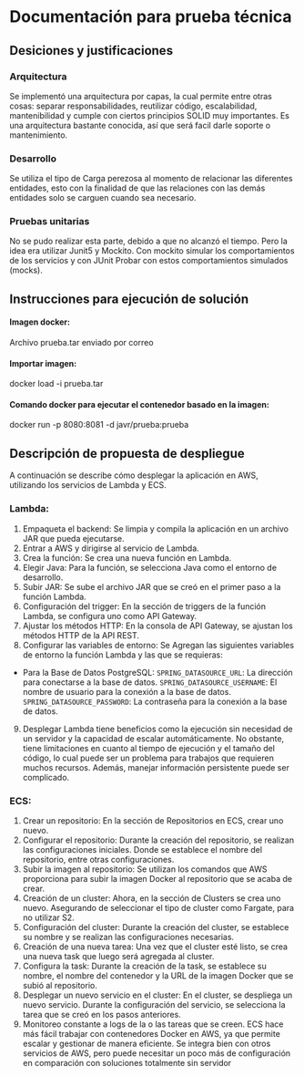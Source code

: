 # Documentación para prueba técnica
## Desiciones y justificaciones
### Arquitectura
Se implementó una arquitectura por capas, la cual permite entre otras cosas: separar responsabilidades, reutilizar código, escalabilidad, mantenibilidad y cumple con ciertos principios SOLID
muy importantes. Es una arquitectura bastante conocida, así que será facil darle soporte o mantenimiento.

### Desarrollo

Se utiliza el tipo de Carga perezosa al momento de relacionar las diferentes entidades, esto con la finalidad de que las relaciones con las demás entidades solo se carguen cuando
sea necesario.


### Pruebas unitarias

No se pudo realizar esta parte, debido a que no alcanzó el tiempo. Pero la idea era utilizar Junit5 y Mockito. Con mockito simular los comportamientos de los servicios y con JUnit
Probar con estos comportamientos simulados (mocks).

## Instrucciones para ejecución de solución
#### Imagen docker: 
Archivo prueba.tar enviado por correo
#### Importar imagen: 
docker load -i prueba.tar
#### Comando docker para ejecutar el contenedor basado en la imagen: 
docker run -p 8080:8081 -d javr/prueba:prueba

## Descripción de propuesta de despliegue

A continuación se describe cómo desplegar la aplicación en AWS, utilizando los servicios de
Lambda y ECS.
### Lambda:
1. Empaqueta el backend: Se limpia y compila la aplicación en un archivo JAR que
pueda ejecutarse.
2. Entrar a AWS y dirigirse al servicio de Lambda.
3. Crea la función: Se crea una nueva función en Lambda.
4. Elegir Java: Para la función, se selecciona Java como el entorno de desarrollo.
5. Subir JAR: Se sube el archivo JAR que se creó en el primer paso a la función
Lambda.
6. Configuración del trigger: En la sección de triggers de la función Lambda, se
configura uno como API Gateway.
7. Ajustar los métodos HTTP: En la consola de API Gateway, se ajustan los métodos
HTTP de la API REST.
8. Configurar las variables de entorno: Se Agregan las siguientes variables de entorno
la función Lambda y las que se requieras:
- Para la Base de Datos PostgreSQL:
`SPRING_DATASOURCE_URL`: La dirección para conectarse a la base de datos.
`SPRING_DATASOURCE_USERNAME`: El nombre de usuario para la conexión a la
base de datos.
`SPRING_DATASOURCE_PASSWORD`: La contraseña para la conexión a la base
de datos.
9. Desplegar
Lambda tiene beneficios como la ejecución sin necesidad de un servidor y la capacidad de
escalar automáticamente. No obstante, tiene limitaciones en cuanto al tiempo de ejecución y
el tamaño del código, lo cual puede ser un problema para trabajos que requieren muchos
recursos. Además, manejar información persistente puede ser complicado.
### ECS:
1. Crear un repositorio: En la sección de Repositorios en ECS, crear uno nuevo.
2. Configurar el repositorio: Durante la creación del repositorio, se realizan las
configuraciones iniciales. Donde se establece el nombre del repositorio, entre otras
configuraciones.
3. Subir la imagen al repositorio: Se utilizan los comandos que AWS proporciona para
subir la imagen Docker al repositorio que se acaba de crear.
4. Creación de un cluster: Ahora, en la sección de Clusters se crea uno nuevo.
Asegurando de seleccionar el tipo de cluster como Fargate, para no utilizar S2.
5. Configuración del cluster: Durante la creación del cluster, se establece su nombre y
se realizan las configuraciones necesarias.
6. Creación de una nueva tarea: Una vez que el cluster esté listo, se crea una nueva
task que luego será agregada al cluster.
7. Configura la task: Durante la creación de la task, se establece su nombre, el nombre
del contenedor y la URL de la imagen Docker que se subió al repositorio.
8. Desplegar un nuevo servicio en el cluster: En el cluster, se despliega un nuevo
servicio. Durante la configuración del servicio, se selecciona la tarea que se creó en
los pasos anteriores.
9. Monitoreo constante a logs de la o las tareas que se creen.
ECS hace más fácil trabajar con contenedores Docker en AWS, ya que permite escalar y
gestionar de manera eficiente. Se integra bien con otros servicios de AWS, pero puede
necesitar un poco más de configuración en comparación con soluciones totalmente sin
servidor
